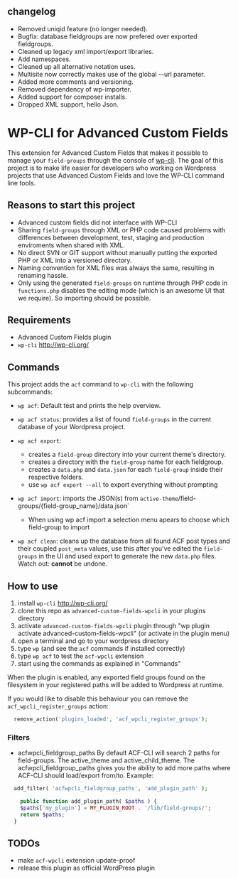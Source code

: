 ## changelog

- Removed uniqid feature (no longer needed).
- Bugfix: database fieldgroups are now prefered over exported fieldgroups.
- Cleaned up legacy xml import/export libraries.
- Add namespaces.
- Cleaned up all alternative notation uses.
- Multisite now correctly makes use of the global --url parameter.
- Added more comments and versioning.
- Removed dependency of wp-importer.
- Added support for composer installs.
- Dropped XML support, hello Json.


# WP-CLI for Advanced Custom Fields

This extension for Advanced Custom Fields that makes it possible to manage your `field-groups` through the console of [wp-cli](http://wp-cli.org/). The goal of this project is to make life easier for developers who working on Wordpress projects that use Advanced Custom Fields and love the WP-CLI command line tools.


## Reasons to start this project

* Advanced custom fields did not interface with WP-CLI
* Sharing `field-groups` through XML or PHP code caused problems with differences between development, test, staging and production enviroments when shared with XML.
* No direct SVN or GIT support without manually putting the exported PHP or XML into a versioned directory.
* Naming convention for XML files was always the same, resulting in renaming hassle.
* Only using the generated `field-groups` on runtime through PHP code in `functions.php` disables the editing mode (which is an awesome UI that we require). So importing should be possible.

## Requirements

* Advanced Custom Fields plugin
* `wp-cli` http://wp-cli.org/


## Commands

This project adds the `acf` command to `wp-cli` with the following subcommands:

* `wp acf`: Default test and prints the help overview.
* `wp acf status`: provides a list of found `field-groups` in the current database of your Wordpress project.
* `wp acf export`:
  * creates a `field-group` directory into your current theme's directory.
  * creates a directory with the `field-group` name for each fieldgroup.
  * creates a `data.php` and `data.json` for each `field-group` inside their respective folders.
  * use `wp acf export --all` to export everything without prompting

* `wp acf import`: imports the JSON(s) from `active-theme`/field-groups/{field-group_name}/data.json`
  * When using wp acf import a selection menu apears to choose which field-group to import

* `wp acf clean`: cleans up the database from all found ACF post types and their coupled `post_meta` values, use this after you've edited the `field-groups` in the UI and used export to generate the new `data.php` files. Watch out: __cannot__ be undone.


## How to use

1. install `wp-cli` http://wp-cli.org/
2. clone this repo as `advanced-custom-fields-wpcli` in your plugins directory
3. activate `advanced-custom-fields-wpcli` plugin through "wp plugin activate advanced-custom-fields-wpcli" (or activate in the plugin menu)
4. open a terminal and go to your wordpress directory
5. type `wp` (and see the `acf` commands if installed correctly)
6. type `wp acf` to test the `acf-wpcli` extension
7. start using the commands as explained in "Commands"

When the plugin is enabled, any exported field groups found on the filesystem in your registered paths will be added to Wordpress at runtime.

If you would like to disable this behaviour you can remove the `acf_wpcli_register_groups` action:
```php
  remove_action('plugins_loaded', 'acf_wpcli_register_groups');
```

### Filters

* acfwpcli_fieldgroup_paths
	By default ACF-CLI will search 2 paths for field-groups. The active_theme and active_child_theme.
	The acfwpcli_fieldgroup_paths gives you the ability to add more paths where ACF-CLI should load/export from/to.
	Example:
```php
  add_filter( 'acfwpcli_fieldgroup_paths', 'add_plugin_path' );

	public function add_plugin_path( $paths ) {
    $paths['my_plugin'] = MY_PLUGIN_ROOT . '/lib/field-groups/';
    return $paths;
  }
````

## TODOs

* make `acf-wpcli` extension update-proof
* release this plugin as official WordPress plugin
